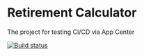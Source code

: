 # Retirement Calculator
The project for testing CI/CD via App Center 

[![Build status](https://build.appcenter.ms/v0.1/apps/16141a3a-4347-48c5-a944-c5d28be636d7/branches/dev/badge)](https://build.appcenter.ms/v0.1/apps/16141a3a-4347-48c5-a944-c5d28be636d7/branches/dev/badge)
